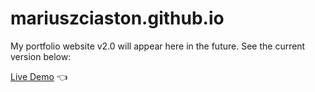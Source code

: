 # mariuszciaston.github.io

My portfolio website v2.0 will appear here in the future. See the current version below:

[Live Demo](https://mariuszciaston.github.io/) :point_left:
